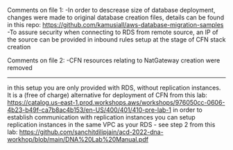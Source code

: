Comments on file 1:
-In order to descrease size of database deployment, changes were made to original database creation files, details can be found in this repo: https://github.com/kamusiall/aws-database-migration-samples
-To assure security when connecting to RDS from remote source, an IP of the source can be provided in inbound rules setup at the stage of CFN stack creation

Comments on file 2:
-CFN resources relating to NatGateway creation were removed


****
in this setup you are only provided with RDS, without replication instances. It is a (free of charge) alternative for deployment of CFN from this lab:
https://catalog.us-east-1.prod.workshops.aws/workshops/976050cc-0606-4b23-b49f-ca7b8ac4b153/en-US/400/401/410-pre-lab-1
in order to establish communication with replication instances you can setup replication instances in the same VPC as your RDS - see step 2 from this lab:
https://github.com/sanchitdilipjain/acd-2022-dna-workhop/blob/main/DNA%20Lab%20Manual.pdf
